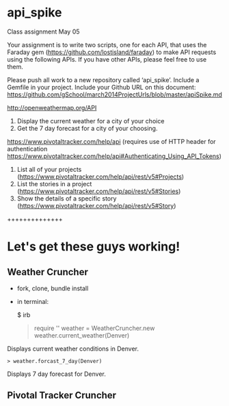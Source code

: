 api_spike
=========

Class assignment May 05

Your assignment is to write two scripts, one for each API, that uses the Faraday gem (https://github.com/lostisland/faraday) to make API requests using the following APIs. If you have other APIs, please feel free to use them.

Please push all work to a new repository called ‘api_spike’. Include a Gemfile in your project. Include your Github URL on this document: 
https://github.com/gSchool/march2014ProjectUrls/blob/master/apiSpike.md

http://openweathermap.org/API

1. Display the current weather for a city of your choice
2. Get the 7 day forecast for a city of your choosing.

https://www.pivotaltracker.com/help/api (requires use of HTTP header for authentication https://www.pivotaltracker.com/help/api#Authenticating_Using_API_Tokens)

1. List all of your projects (https://www.pivotaltracker.com/help/api/rest/v5#Projects)
2. List the stories in a project (https://www.pivotaltracker.com/help/api/rest/v5#Stories)
3. Show the details of a specific story (https://www.pivotaltracker.com/help/api/rest/v5#Story)

++++++++++++++

# Let's get these guys working!

## Weather Cruncher

* fork, clone, bundle install
* in terminal:

    $ irb
    > require '<path of weather_cruncher.rb>'
    > weather = WeatherCruncher.new
    > weather.current_weather(Denver)

Displays current weather conditions in Denver.

    > weather.forcast_7_day(Denver)

Displays 7 day forecast for Denver.

## Pivotal Tracker Cruncher
